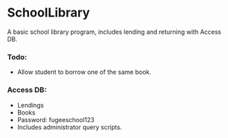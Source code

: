 # SchoolLibrary
A basic school library program, includes lending and returning with Access DB.

### Todo:
* Allow student to borrow one of the same book.

### Access DB:
* Lendings
* Books
* Password: fugeeschool123
* Includes administrator query scripts.
